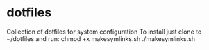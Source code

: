 # dotfiles

Collection of dotfiles for system configuration
To install just clone to ~/dotfiles and run:
chmod +x makesymlinks.sh
./makesymlinks.sh

